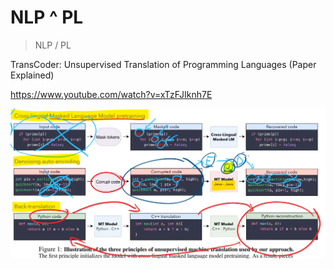 # NLP ^ PL

> NLP / PL

TransCoder: Unsupervised Translation of Programming Languages (Paper Explained)

https://www.youtube.com/watch?v=xTzFJIknh7E

![image-20201006205211599](2020-10-06-085119.assets/image-20201006205211599.png)